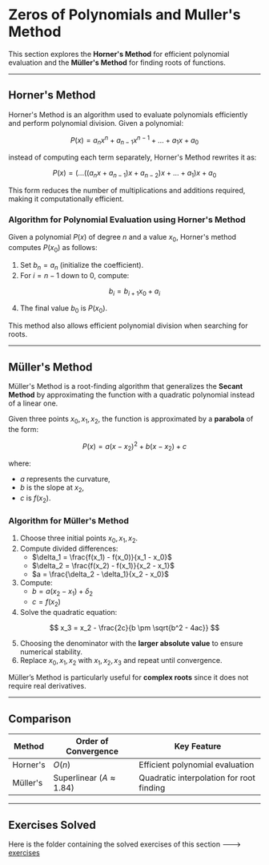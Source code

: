 # **Zeros of Polynomials and Muller's Method** 

This section explores the **Horner's Method** for efficient polynomial evaluation and the **Müller's Method** for finding roots of functions.  

---

## **Horner's Method**  

Horner's Method is an algorithm used to evaluate polynomials efficiently and perform polynomial division. Given a polynomial:  

$$
P(x) = a_n x^n + a_{n-1} x^{n-1} + \dots + a_1 x + a_0
$$

instead of computing each term separately, Horner's Method rewrites it as:  

$$
P(x) = (...((a_n x + a_{n-1})x + a_{n-2})x + \dots + a_1)x + a_0
$$

This form reduces the number of multiplications and additions required, making it computationally efficient.  

### **Algorithm for Polynomial Evaluation using Horner's Method**  
Given a polynomial $P(x)$ of degree $n$ and a value $x_0$, Horner's method computes $P(x_0)$ as follows:  

1. Set $b_n = a_n$ (initialize the coefficient).  
2. For $i = n-1$ down to $0$, compute:  

$$
   b_i = b_{i+1} x_0 + a_i
$$

4. The final value $b_0$ is $P(x_0)$.  

This method also allows efficient polynomial division when searching for roots.  

---

## **Müller's Method**  

Müller's Method is a root-finding algorithm that generalizes the **Secant Method** by approximating the function with a quadratic polynomial instead of a linear one.  

Given three points $x_0, x_1, x_2$, the function is approximated by a **parabola** of the form:  

$$
P(x) = a(x - x_2)^2 + b(x - x_2) + c
$$

where:
- $a$ represents the curvature,
- $b$ is the slope at $x_2$,
- $c$ is $f(x_2)$.  

### **Algorithm for Müller's Method**  
1. Choose three initial points $x_0, x_1, x_2$.  
2. Compute divided differences:
   - $\delta_1 = \frac{f(x_1) - f(x_0)}{x_1 - x_0}$
   - $\delta_2 = \frac{f(x_2) - f(x_1)}{x_2 - x_1}$
   - $a = \frac{\delta_2 - \delta_1}{x_2 - x_0}$  
3. Compute:
   - $b = a(x_2 - x_1) + \delta_2$  
   - $c = f(x_2)$  
4. Solve the quadratic equation:
   
$$
   x_3 = x_2 - \frac{2c}{b \pm \sqrt{b^2 - 4ac}}
$$

5. Choosing the denominator with the **larger absolute value** to ensure numerical stability.  
6. Replace $x_0, x_1, x_2$ with $x_1, x_2, x_3$ and repeat until convergence.  

Müller’s Method is particularly useful for **complex roots** since it does not require real derivatives.  

---

## **Comparison**
| Method      | Order of Convergence | Key Feature |
|------------|---------------------|-------------|
| Horner's   | $O(n)$           | Efficient polynomial evaluation |
| Müller's   | Superlinear ($A \approx 1.84$) | Quadratic interpolation for root finding |

---

## **Exercises Solved**  

Here is the folder containing the solved exercises of this section ---> [exercises](exercises/)
